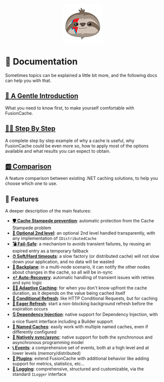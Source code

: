 ﻿<div align="center">

![FusionCache logo](logo-128x128.png)

</div>


# 📕 Documentation

Sometimes topics can be explained a little bit more, and the following docs can help you with that.

## [**🦄 A Gentle Introduction**](AGentleIntroduction.md)

What you need to know first, to make yourself comfortable with FusionCache.

## [**👩‍🏫 Step By Step**](StepByStep.md)

A complete step by step example of why a cache is useful, why FusionCache could be even more so, how to apply most of the options available and what results you can expect to obtain.


## [**🆎 Comparison**](Comparison.md)

A feature comparison between existing .NET caching solutions, to  help you choose which one to use.

## 📖 Features

A deeper description of the main features:

- [**🛡️ Cache Stampede prevention**](CacheStampede.md): automatic protection from the Cache Stampede problem
- [**🔀 Optional 2nd level**](CacheLevels.md): an optional 2nd level handled transparently, with any implementation of `IDistributedCache`
- [**💣 Fail-Safe**](FailSafe.md): a mechanism to avoids transient failures, by reusing an expired entry as a temporary fallback
- [**⏱ Soft/Hard timeouts**](Timeouts.md): a slow factory (or distributed cache) will not slow down your application, and no data will be wasted
- [**📢 Backplane**](Backplane.md): in a multi-node scenario, it can notify the other nodes about changes in the cache, so all will be in-sync
- [**↩️ Auto-Recovery**](AutoRecovery.md): automatic handling of transient issues with retries and sync logic
- [**🧙‍♂️ Adaptive Caching**](AdaptiveCaching.md): for when you don't know upfront the cache duration, as it depends on the value being cached itself
- [**🔂 Conditional Refresh**](ConditionalRefresh.md): like HTTP Conditional Requests, but for caching
- [**🦅 Eager Refresh**](EagerRefresh.md): start a non-blocking background refresh before the expiration occurs
- [**🔃 Dependency Injection**](DependencyInjection.md): native support for Dependency Injection, with a nice fluent interface including a Builder support
- [**📛 Named Caches**](NamedCaches.md): easily work with multiple named caches, even if differently configured
- [**💫 Natively sync/async**](CoreMethods.md): native support for both the synchronous and asynchronous programming model
- [**📞 Events**](Events.md): a comprehensive set of events, both at a high level and at lower levels (memory/distributed)
- [**🧩 Plugins**](Plugins.md): extend FusionCache with additional behavior like adding support for metrics, statistics, etc...
- [**📜 Logging**](Logging.md): comprehensive, structured and customizable, via the standard `ILogger` interface
